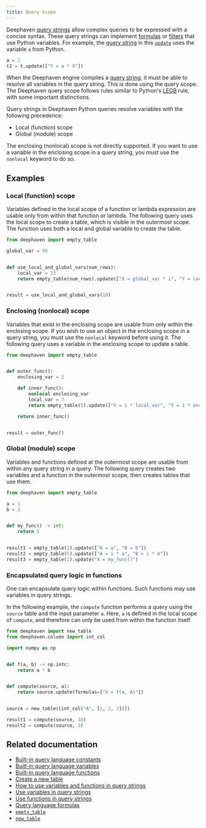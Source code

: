 ```yaml
---
title: Query Scope
---
```


Deephaven [query strings](./query-string-overview.md) allow complex queries to be expressed with a concise syntax. These query strings can implement [formulas](./formulas.md) or [filters](./filters.md) that use Python variables. For example, the [query string](./query-string-overview.md) in this [`update`](../reference/table-operations/select/update.md) uses the variable `a` from Python.

```python skip-test
a = 2
t2 = t.update(["Y = a * X"])
```

When the Deephaven engine compiles a [query string](./query-string-overview.md), it must be able to resolve all variables in the query string. This is done using the query scope. The Deephaven query scope follows rules similar to Python's [LEGB](https://realpython.com/python-scope-legb-rule/) rule, with some important distinctions.

Query strings in Deephaven Python queries resolve variables with the following precedence:

- Local (function) scope
- Global (module) scope

The enclosing (nonlocal) scope is not directly supported. If you want to use a variable in the enclosing scope in a query string, you _must_ use the `nonlocal` keyword to do so.

## Examples

### Local (function) scope

Variables defined in the local scope of a function or lambda expression are usable only from within that function or lambda. The following query uses the local scope to create a table, which is visible in the outermost scope. The function uses both a local and global variable to create the table.

```python order=result
from deephaven import empty_table

global_var = 99


def use_local_and_global_vars(num_rows):
    local_var = 23
    return empty_table(num_rows).update(["X = global_var * i", "Y = local_var * i"])


result = use_local_and_global_vars(10)
```

### Enclosing (nonlocal) scope

Variables that exist in the enclosing scope are usable from only within the enclosing scope. If you wish to use an object in the enclosing scope in a query string, you must use the `nonlocal` keyword before using it. The following query uses a variable in the enclosing scope to update a table.

```python order=result
from deephaven import empty_table


def outer_func():
    enclosing_var = 2

    def inner_func():
        nonlocal enclosing_var
        local_var = 7
        return empty_table(5).update(["X = i * local_var", "Y = i * enclosing_var"])

    return inner_func()


result = outer_func()
```

### Global (module) scope

Variables and functions defined at the outermost scope are usable from within any query string in a query. The following query creates two variables and a function in the outermost scope, then creates tables that use them.

```python order=result1,result2,result3
from deephaven import empty_table

a = 1
b = 2


def my_func() -> int:
    return 5


result1 = empty_table(1).update(["A = a", "B = b"])
result2 = empty_table(5).update(["A = i * a", "B = i * b"])
result3 = empty_table(1).update("X = my_func()")
```

### Encapsulated query logic in functions

One can encapsulate query logic within functions. Such functions may use variables in query strings.

In the following example, the `compute` function performs a query using the `source` table and the input parameter `a`. Here, `a` is defined in the local scope of `compute`, and therefore can only be used from within the function itself.

```python order=source,result1,result2
from deephaven import new_table
from deephaven.column import int_col

import numpy as np


def f(a, b) -> np.intc:
    return a * b


def compute(source, a):
    return source.update(formulas=["X = f(a, A)"])


source = new_table([int_col("A", [1, 2, 3])])

result1 = compute(source, 10)
result2 = compute(source, 3)
```

## Related documentation

- [Built-in query language constants](./built-in-constants.md)
- [Built-in query language variables](./built-in-variables.md)
- [Built-in query language functions](./built-in-functions.md)
- [Create a new table](./new-and-empty-table.md#new_table)
- [How to use variables and functions in query strings](./query-scope.md)
- [Use variables in query strings](./python-variables.md)
- [Use functions in query strings](./python-functions.md)
- [Query language formulas](./formulas.md)
- [`empty_table`](../reference/table-operations/create/emptyTable.md)
- [`new_table`](../reference/table-operations/create/newTable.md)
